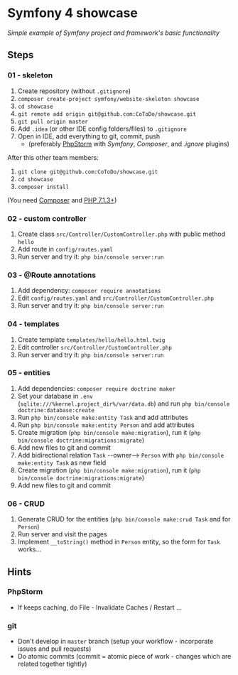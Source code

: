 # Symfony 4 showcase

*Simple example of Symfony project and framework's basic functionality*

## Steps

### 01 - skeleton

1. Create repository (without `.gitignore`)
2. `composer create-project symfony/website-skeleton showcase`
3. `cd showcase`
4. `git remote add origin git@github.com:CoToDo/showcase.git`
5. `git pull origin master`
6. Add `.idea` (or other IDE config folders/files) to `.gitignore` 
7. Open in IDE, add everything to git, commit, push
   * (preferably [PhpStorm](https://www.jetbrains.com/phpstorm/) with *Symfony*, *Composer*, and *.ignore* plugins)
   
After this other team members:

1. `git clone git@github.com:CoToDo/showcase.git`
2. `cd showcase`
3. `composer install`

(You need [Composer](https://getcomposer.org) and [PHP 7.1.3+](https://symfony.com/doc/current/reference/requirements.html))

### 02 - custom controller

1. Create class `src/Controller/CustomController.php` with public method `hello`
2. Add route in `config/routes.yaml`
3. Run server and try it: `php bin/console server:run`

### 03 - @Route annotations

1. Add dependency: `composer require annotations`
2. Edit `config/routes.yaml` and `src/Controller/CustomController.php`
3. Run server and try it: `php bin/console server:run`

### 04 - templates

1. Create template `templates/hello/hello.html.twig`
2. Edit controller `src/Controller/CustomController.php`
3. Run server and try it: `php bin/console server:run`

### 05 - entities

1. Add dependencies: `composer require doctrine maker`
2. Set your database in `.env` (`sqlite:///%kernel.project_dir%/var/data.db`) and run `php bin/console doctrine:database:create`
2. Run `php bin/console make:entity Task` and add attributes
3. Run `php bin/console make:entity Person` and add attributes
4. Create migration (`php bin/console make:migration`), run it (`php bin/console doctrine:migrations:migrate`)
5. Add new files to git and commit
6. Add bidirectional relation `Task` --owner--> `Person` with `php bin/console make:entity Task` as new field
7. Create migration (`php bin/console make:migration`), run it (`php bin/console doctrine:migrations:migrate`)
8. Add new files to git and commit

### 06 - CRUD

1. Generate CRUD for the entities (`php bin/console make:crud Task` and for `Person`)
2. Run server and visit the pages
3. Implement `__toString()` method in `Person` entity, so the form for `Task` works...

## Hints

### PhpStorm

* If keeps caching, do File - Invalidate Caches / Restart ...

### git

* Don't develop in `master` branch (setup your workflow - incorporate issues and pull requests)
* Do atomic commits (commit = atomic piece of work - changes which are related together tightly)
